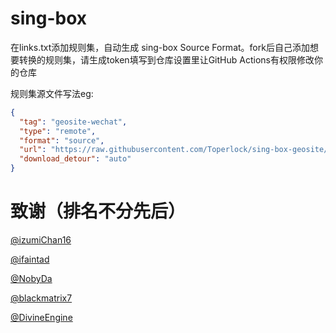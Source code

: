 # sing-box

在links.txt添加规则集，自动生成 sing-box Source Format。fork后自己添加想要转换的规则集，请生成token填写到仓库设置里让GitHub Actions有权限修改你的仓库

规则集源文件写法eg:

```json
{
  "tag": "geosite-wechat",
  "type": "remote",
  "format": "source",
  "url": "https://raw.githubusercontent.com/Toperlock/sing-box-geosite/main/wechat.json",
  "download_detour": "auto"
}
```

# 致谢（排名不分先后）

[@izumiChan16](https://github.com/izumiChan16)

[@ifaintad](https://github.com/ifaintad)

[@NobyDa](https://github.com/NobyDa)

[@blackmatrix7](https://github.com/blackmatrix7)

[@DivineEngine](https://github.com/DivineEngine)
